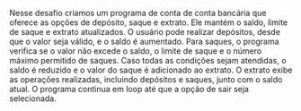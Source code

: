 Nesse desafio criamos um programa de conta de conta bancária que oferece as opções de depósito, saque e extrato. Ele mantém o saldo, limite de saque e extrato atualizados. O usuário pode realizar depósitos, desde que o valor seja válido, e o saldo é aumentado. Para saques, o programa verifica se o valor não excede o saldo, o limite de saque e o número máximo permitido de saques. Caso todas as condições sejam atendidas, o saldo é reduzido e o valor do saque é adicionado ao extrato. O extrato exibe as operações realizadas, incluindo depósitos e saques, junto com o saldo atual. O programa continua em loop até que a opção de sair seja selecionada.

